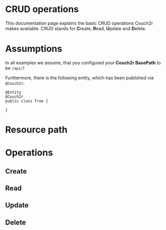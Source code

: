 # CRUD operations

This documentation page explains the basic CRUD operations Couch2r makes available. CRUD stands
for **C**reate, **R**ead, **U**pdate and **D**elete.

# Assumptions

In all examples we assume, that you configured your __Couch2r BasePath__ to be `/api/`!

Furthermore, there is the following entity, which has been published via `@Couch2r`:

```
@Entity
@Couch2r
public class Tree {
    
}
```

# Resource path

# Operations

## Create

## Read

## Update

## Delete

